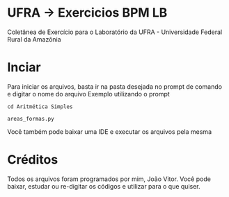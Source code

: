 # UFRA -> Exercicios BPM LB
Coletânea de Exercício para o Laboratório da UFRA - Universidade Federal Rural da Amazônia

# Inciar
Para iniciar os arquivos, basta ir na pasta desejada no prompt de comando e digitar o nome do arquivo
Exemplo utilizando o prompt
```
cd Aritmética Simples

areas_formas.py

```

Você também pode baixar uma IDE e executar os arquivos pela mesma

# Créditos
Todos os arquivos foram programados por mim, João Vitor. Você pode baixar, estudar ou re-digitar os códigos e utilizar para o que quiser.


